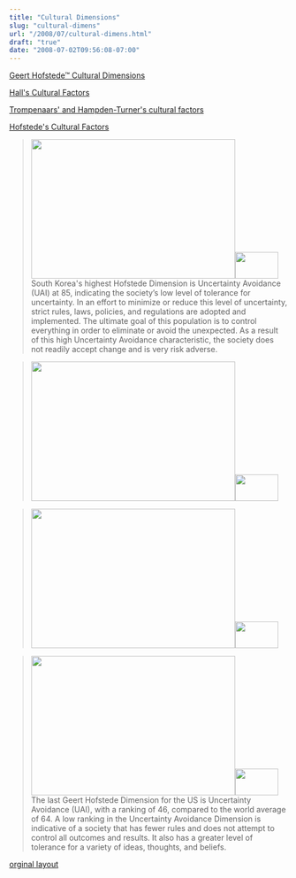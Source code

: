 ```yaml
---
title: "Cultural Dimensions"
slug: "cultural-dimens"
url: "/2008/07/cultural-dimens.html"
draft: "true"
date: "2008-07-02T09:56:08-07:00"
---
```

<p>
<a href="http://www.geert-hofstede.com/">Geert Hofstede™ Cultural Dimensions</a>
<p><a href="http://changingminds.org/explanations/culture/hall_culture.htm">Hall's Cultural Factors</a></p>
<p><a href="http://changingminds.org/explanations/culture/trompenaars_culture.htm">Trompenaars' and Hampden-Turner's cultural factors</a></p>
<p><a href="http://changingminds.org/explanations/culture/hofstede_culture.htm">Hofstede's Cultural Factors</a></p>
</p>
<p><blockquote><img src="http://www.geert-hofstede.com/graphs/hofstede_south_korea.gif" style="display: inline; height: 252px; width: 369px;" ><img src="http://www.geert-hofstede.com/flags/south_korea.gif" style="display: inline; height: 48px; width: 78px;">South Korea's highest Hofstede Dimension is Uncertainty Avoidance (UAI) at 85, indicating the society’s low level of tolerance for uncertainty. In an effort to minimize or reduce this level of uncertainty, strict rules, laws, policies, and regulations are adopted and implemented. The ultimate goal of this population is to control everything in order to eliminate or avoid the unexpected. As a result of this high Uncertainty Avoidance characteristic, the society does not readily accept change and is very risk adverse.</blockquote></p>
<p><blockquote><img src="http://www.geert-hofstede.com/graphs/hofstede_germany.gif" style="display: inline; height: 252px; width: 369px;" ><img src="http://www.geert-hofstede.com/flags/germany.gif" style="display: inline; height: 48px; width: 78px;"></blockquote></p>
<p><blockquote><img src="http://www.geert-hofstede.com/graphs/hofstede_france.gif" style="display: inline; height: 252px; width: 369px;" ><img src="http://www.geert-hofstede.com/flags/france.gif" style="display: inline; height: 48px; width: 78px;"></blockquote></p>
<p><blockquote><img src="http://www.geert-hofstede.com/graphs/hofstede_united_states.gif" style="display: inline; height: 252px; width: 369px;" ><img src="http://www.geert-hofstede.com/flags/united_states.gif" style="display: inline; height: 48px; width: 78px;">The last Geert Hofstede Dimension for the US is Uncertainty Avoidance (UAI), with a ranking of 46, compared to the world average of 64. A low ranking in the Uncertainty Avoidance Dimension is indicative of a society that has fewer rules and does not attempt to control all outcomes and results. It also has a greater level of tolerance for a variety of ideas, thoughts, and beliefs.</blockquote></p>
<p class="previous"><a href="/previous/2008/07/cultural-dimens.html" rel="syndication">orginal layout</a></p>
